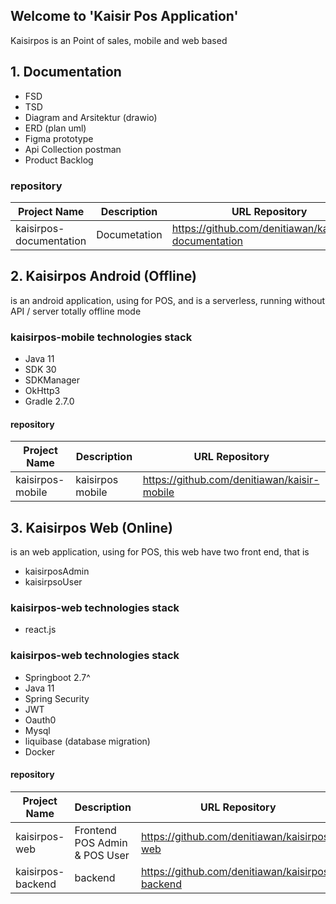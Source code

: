 ## Welcome to 'Kaisir Pos Application'
Kaisirpos is an Point of sales, mobile and web based


## 1. Documentation
- FSD
- TSD
- Diagram and Arsitektur (drawio)
- ERD (plan uml)
- Figma prototype
- Api Collection postman
- Product Backlog

### repository
| Project Name     | Description  | URL Repository                                                          | 
|------------------|--------------|-------------------------------------------------------------------------|
| kaisirpos-documentation | Documetation | https://github.com/denitiawan/kaisirpos-documentation                                        |






## 2. Kaisirpos Android (Offline)
is an android application, using for POS, and is a serverless, running without API / server totally offline mode

### kaisirpos-mobile technologies stack
- Java 11
- SDK 30
- SDKManager
- OkHttp3
- Gradle 2.7.0


#### repository
| Project Name     | Description  | URL Repository                                                          | 
|------------------|--------------|-------------------------------------------------------------------------|
| kaisirpos-mobile | kaisirpos mobile | https://github.com/denitiawan/kaisir-mobile                                      |





## 3. Kaisirpos Web (Online)
is an web application, using for POS, this web have two front end, that is
- kaisirposAdmin
- kaisirpsoUser


### kaisirpos-web technologies stack
- react.js


### kaisirpos-web technologies stack
- Springboot 2.7^
- Java 11
- Spring Security
- JWT 
- Oauth0
- Mysql
- liquibase (database migration)
- Docker


#### repository
| Project Name     | Description  | URL Repository                                                          | 
|------------------|--------------|-------------------------------------------------------------------------|
| kaisirpos-web | Frontend POS Admin & POS User  | https://github.com/denitiawan/kaisirpos-web                                        |
| kaisirpos-backend | backend  | https://github.com/denitiawan/kaisirpos-backend                                        |




